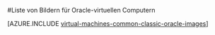 <properties
  pageTitle="Liste der Oracle virtueller Computer Bilder | Microsoft Azure"
  description="Abrufen der Liste der Oracle-Bilder im Katalog Azure und erfahren, wie Sie eine Oracle-virtuellen Computern erstellen."
  services="virtual-machines-windows"
  documentationCenter=""
  authors="rickstercdn"
  manager="timlt"
  editor=""
  tags="azure-service-management, azure-resource-manager"/>

<tags
  ms.service="virtual-machines-windows"
  ms.devlang="na"
  ms.topic="article"
  ms.tgt_pltfrm="vm-windows"
  ms.workload="infrastructure-services"
  ms.date="09/06/2016"
  ms.author="rclaus" />

#<a name="list-of-oracle-virtual-machine-images"></a>Liste von Bildern für Oracle-virtuellen Computern

[AZURE.INCLUDE [virtual-machines-common-classic-oracle-images](../../includes/virtual-machines-common-classic-oracle-images.md)]
